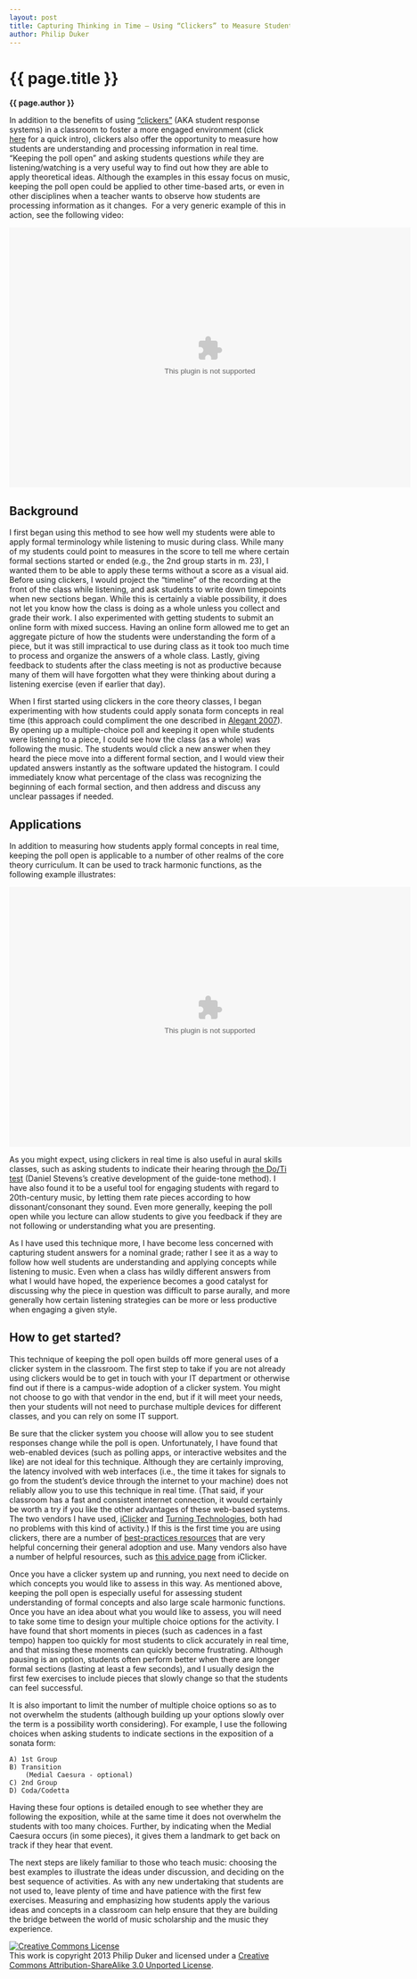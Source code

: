 ```yaml
---
layout: post
title: Capturing Thinking in Time — Using “Clickers” to Measure Student Understanding
author: Philip Duker
---
```


{{ page.title }}
================

**{{ page.author }}**

In addition to the benefits of using [“clickers”](http://www.cwsei.ubc.ca/resources/clickers.htm) (AKA student response systems) in a classroom to foster a more engaged environment (click [here](http://www.educause.edu/ero/article/clickers-and-cats-using-learner-response-systems-formative-assessments-classroom) for a quick intro), clickers also offer the opportunity to measure how students are understanding and processing information in real time. “Keeping the poll open” and asking students questions *while* they are listening/watching is a very useful way to find out how they are able to apply theoretical ideas. Although the examples in this essay focus on music, keeping the poll open could be applied to other time-based arts, or even in other disciplines when a teacher wants to observe how students are processing information as it changes.  For a very generic example of this in action, see the following video:

<object classid="clsid:02BF25D5-8C17-4B23-BC80-D3488ABDDC6B"
       codebase="http://www.apple.com/qtactivex/qtplugin.cab"
       width="720" height="466">
 <param name="src" value="media/duker-videoGeneric.mp4" />
 <param name="autoplay" value="false" />
 <param name="pluginspage" value="http://www.apple.com/quicktime/download/" />
 <param name="controller" value="true" />
 <!--[if !IE]> <-->
   <object data="media/duker-videoGeneric.mp4" width="720" height="466" type="video/quicktime" autoplay="false">
     <param name="pluginurl" value="http://www.apple.com/quicktime/download/" />
     <param name="controller" value="true" />
   </object>
 <!--> <![endif]-->
</object>

## Background ##

I first began using this method to see how well my students were able to apply formal terminology while listening to music during class. While many of my students could point to measures in the score to tell me where certain formal sections started or ended (e.g., the 2nd group starts in m. 23), I wanted them to be able to apply these terms without a score as a visual aid. Before using clickers, I would project the “timeline” of the recording at the front of the class while listening, and ask students to write down timepoints when new sections began. While this is certainly a viable possibility, it does not let you know how the class is doing as a whole unless you collect and grade their work. I also experimented with getting students to submit an online form with mixed success. Having an online form allowed me to get an aggregate picture of how the students were understanding the form of a piece, but it was still impractical to use during class as it took too much time to process and organize the answers of a whole class. Lastly, giving feedback to students after the class meeting is not as productive because many of them will have forgotten what they were thinking about during a listening exercise (even if earlier that day).

When I first started using clickers in the core theory classes, I began experimenting with how students could apply sonata form concepts in real time (this approach could compliment the one described in [Alegant 2007](http://jmtp.ou.edu/journal-article/listen-thought-ipods-sonata-form-and-analysis-without-score)). By opening up a multiple-choice poll and keeping it open while students were listening to a piece, I could see how the class (as a whole) was following the music. The students would click a new answer when they heard the piece move into a different formal section, and I would view their updated answers instantly as the software updated the histogram. I could immediately know what percentage of the class was recognizing the beginning of each formal section, and then address and discuss any unclear passages if needed.

## Applications ##

In addition to measuring how students apply formal concepts in real time, keeping the poll open is applicable to a number of other realms of the core theory curriculum. It can be used to track harmonic functions, as the following example illustrates:

<object classid="clsid:02BF25D5-8C17-4B23-BC80-D3488ABDDC6B"
       codebase="http://www.apple.com/qtactivex/qtplugin.cab"
       width="720" height="466">
 <param name="src" value="media/duker-videoPhraseModel.mp4" />
 <param name="autoplay" value="false" />
 <param name="pluginspage" value="http://www.apple.com/quicktime/download/" />
 <param name="controller" value="true" />
 <!--[if !IE]> <-->
   <object data="media/duker-videoPhraseModel.mp4" width="720" height="466" type="video/quicktime" autoplay="false">
     <param name="pluginurl" value="http://www.apple.com/quicktime/download/" />
     <param name="controller" value="true" />
   </object>
 <!--> <![endif]-->
</object>

As you might expect, using clickers in real time is also useful in aural skills classes, such as asking students to indicate their hearing through [the Do/Ti test](https://docs.google.com/a/udel.edu/file/d/0B3FeJtVLAolpWFBQbnhfWnNuWG8/edit) (Daniel Stevens’s creative development of the guide-tone method). I have also found it to be a useful tool for engaging students with regard to 20th-century music, by letting them rate pieces according to how dissonant/consonant they sound. Even more generally, keeping the poll open while you lecture can allow students to give you feedback if they are not following or understanding what you are presenting.

As I have used this technique more, I have become less concerned with capturing student answers for a nominal grade; rather I see it as a way to follow how well students are understanding and applying concepts while listening to music. Even when a class has wildly different answers from what I would have hoped, the experience becomes a good catalyst for discussing why the piece in question was difficult to parse aurally, and more generally how certain listening strategies can be more or less productive when engaging a given style.        

## How to get started? ##

This technique of keeping the poll open builds off more general uses of a clicker system in the classroom. The first step to take if you are not already using clickers would be to get in touch with your IT department or otherwise find out if there is a campus-wide adoption of a clicker system. You might not choose to go with that vendor in the end, but if it will meet your needs, then your students will not need to purchase multiple devices for different classes, and you can rely on some IT support.

Be sure that the clicker system you choose will allow you to see student responses change while the poll is open. Unfortunately, I have found that web-enabled devices (such as polling apps, or interactive websites and the like) are not ideal for this technique. Although they are certainly improving, the latency involved with web interfaces (i.e., the time it takes for signals to go from the student’s device through the internet to your machine) does not reliably allow you to use this technique in real time. (That said, if your classroom has a fast and consistent internet connection, it would certainly be worth a try if you like the other advantages of these web-based systems. The two vendors I have used, [iClicker](http://www1.iclicker.com/) and [Turning Technologies](http://www.turningtechnologies.com/), both had no problems with this kind of activity.) If this is the first time you are using clickers, there are a number of [best-practices resources](http://www.ncbi.nlm.nih.gov/pmc/articles/PMC1810212/) that are very helpful concerning their general adoption and use. Many vendors also have a number of helpful resources, such as [this advice page](http://www1.iclicker.com/classroom-response-system-instructor-resources/) from iClicker.

Once you have a clicker system up and running, you next need to decide on which concepts you would like to assess in this way. As mentioned above, keeping the poll open is especially useful for assessing student understanding of formal concepts and also large scale harmonic functions. Once you have an idea about what you would like to assess, you will need to take some time to design your multiple choice options for the activity. I have found that short moments in pieces (such as cadences in a fast tempo) happen too quickly for most students to click accurately in real time, and that missing these moments can quickly become frustrating. Although pausing is an option, students often perform better when there are longer formal sections (lasting at least a few seconds), and I usually design the first few exercises to include pieces that slowly change so that the students can feel successful.

It is also important to limit the number of multiple choice options so as to not overwhelm the students (although building up your options slowly over the term is a possibility worth considering). For example, I use the following choices when asking students to indicate sections in the exposition of a sonata form:

    A) 1st Group  
    B) Transition  
        (Medial Caesura - optional)  
    C) 2nd Group  
    D) Coda/Codetta

Having these four options is detailed enough to see whether they are following the exposition, while at the same time it does not overwhelm the students with too many choices. Further, by indicating when the Medial Caesura occurs (in some pieces), it gives them a landmark to get back on track if they hear that event.

The next steps are likely familiar to those who teach music: choosing the best examples to illustrate the ideas under discussion, and deciding on the best sequence of activities. As with any new undertaking that students are not used to, leave plenty of time and have patience with the first few exercises. Measuring and emphasizing how students apply the various ideas and concepts in a classroom can help ensure that they are building the bridge between the world of music scholarship and the music they experience.

<a rel="license" href="http://creativecommons.org/licenses/by-sa/3.0/"><img alt="Creative Commons License" style="border-width:0" src="http://i.creativecommons.org/l/by-sa/3.0/88x31.png" /></a><br />This work is copyright 2013 Philip Duker and licensed under a <a rel="license" href="http://creativecommons.org/licenses/by-sa/3.0/">Creative Commons Attribution-ShareAlike 3.0 Unported License</a>.
